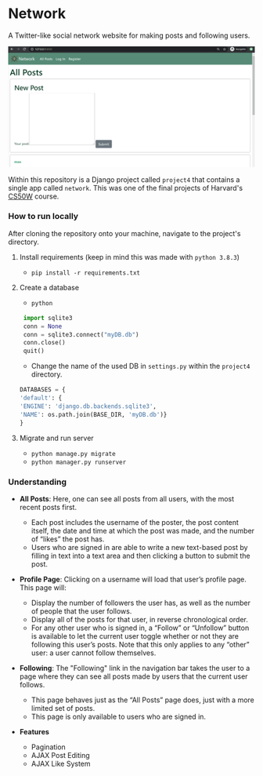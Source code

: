 # Network
A Twitter-like social network website for making posts and following users.

![](/repoImages/Network.gif)

Within this repository is a Django project called `project4` that contains a single app called `network`. This was one of the final projects of Harvard's [CS50W](https://courses.edx.org/courses/course-v1:HarvardX+CS50W+Web/course/) course.

### How to run locally
After cloning the repository onto your machine, navigate to the project's directory.

1. Install requirements (keep in mind this was made with `python 3.8.3`)
    - `pip install -r requirements.txt`

2. Create a database
    - `python`
    ```python
     import sqlite3
     conn = None
     conn = sqlite3.connect("myDB.db")
     conn.close()
     quit()
    ```

    - Change the name of the used DB in `settings.py` within the `project4` directory.
    ```py
    DATABASES = {
    'default': {
    'ENGINE': 'django.db.backends.sqlite3',
    'NAME': os.path.join(BASE_DIR, 'myDB.db')}
    }
    ```

3. Migrate and run server
    - `python manage.py migrate`
    - `python manager.py runserver`

### Understanding
- **All Posts**: Here, one can see all posts from all users, with the most recent posts first.
    - Each post includes the username of the poster, the post content itself, the date and time at which the post was made, and the number of “likes” the post has.
    - Users who are signed in are able to write a new text-based post by filling in text into a text area and then clicking a button to submit the post.

- **Profile Page**: Clicking on a username will load that user’s profile page. This page will:
    - Display the number of followers the user has, as well as the number of people that the user follows.
    - Display all of the posts for that user, in reverse chronological order.
    - For any other user who is signed in, a “Follow” or “Unfollow” button is available to let the current user toggle whether or not they are following this user’s posts. Note that this only applies to any “other” user: a user cannot follow themselves.

- **Following**: The "Following" link in the navigation bar takes the user to a page where they can see all posts made by users that the current user follows.  
    - This page behaves just as the “All Posts” page does, just with a more limited set of posts.
    - This page is only available to users who are signed in.

- **Features**
    - Pagination
    - AJAX Post Editing
    - AJAX Like System




